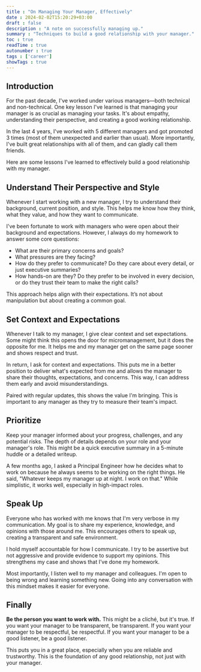 ```yaml
---
title : "On Managing Your Manager, Effectively"
date : 2024-02-02T15:20:29+03:00
draft : false
description : "A note on successfully managing up."
summary : "Techniques to build a good relationship with your manager."
toc : true
readTime : true
autonumber : true
tags : ['career']
showTags : true
---
```


## Introduction

For the past decade, I've worked under various managers—both technical and non-technical. One key lesson I've learned is that managing your manager is as crucial as managing your tasks. It's about empathy, understanding their perspective, and creating a good working relationship.

In the last 4 years, I've worked with 5 different managers and got promoted 3 times (most of them unexpected and earlier than usual). More importantly, I've built great relationships with all of them, and can gladly call them friends.

Here are some lessons I've learned to effectively build a good relationship with my manager.

## Understand Their Perspective and Style

Whenever I start working with a new manager, I try to understand their background, current position, and style. This helps me know how they think, what they value, and how they want to communicate.

I've been fortunate to work with managers who were open about their background and expectations. However, I always do my homework to answer some core questions:
- What are their primary concerns and goals?
- What pressures are they facing?
- How do they prefer to communicate? Do they care about every detail, or just executive summaries?
- How hands-on are they? Do they prefer to be involved in every decision, or do they trust their team to make the right calls?

This approach helps align with their expectations. It’s not about manipulation but about creating a common goal.

## Set Context and Expectations

Whenever I talk to my manager, I give clear context and set expectations. Some might think this opens the door for micromanagement, but it does the opposite for me. It helps me and my manager get on the same page sooner and shows respect and trust.

In return, I ask for context and expectations. This puts me in a better position to deliver what's expected from me and allows the manager to share their thoughts, expectations, and concerns. This way, I can address them early and avoid misunderstandings.

Paired with regular updates, this shows the value I'm bringing. This is important to any manager as they try to measure their team's impact.

## Prioritize

Keep your manager informed about your progress, challenges, and any potential risks. The depth of details depends on your role and your manager's role. This might be a quick executive summary in a 5-minute huddle or a detailed writeup.

A few months ago, I asked a Principal Engineer how he decides what to work on because he always seems to be working on the right things. He said, "Whatever keeps my manager up at night. I work on that." While simplistic, it works well, especially in high-impact roles.

## Speak Up

Everyone who has worked with me knows that I'm very verbose in my communication. My goal is to share my experience, knowledge, and opinions with those around me. This encourages others to speak up, creating a transparent and safe environment.

I hold myself accountable for how I communicate. I try to be assertive but not aggressive and provide evidence to support my opinions. This strengthens my case and shows that I’ve done my homework.

Most importantly, I listen well to my manager and colleagues. I'm open to being wrong and learning something new. Going into any conversation with this mindset makes it easier for everyone.

## Finally

**Be the person you want to work with.** This might be a cliché, but it's true. If you want your manager to be transparent, be transparent. If you want your manager to be respectful, be respectful. If you want your manager to be a good listener, be a good listener.

This puts you in a great place, especially when you are reliable and trustworthy. This is the foundation of any good relationship, not just with your manager.
